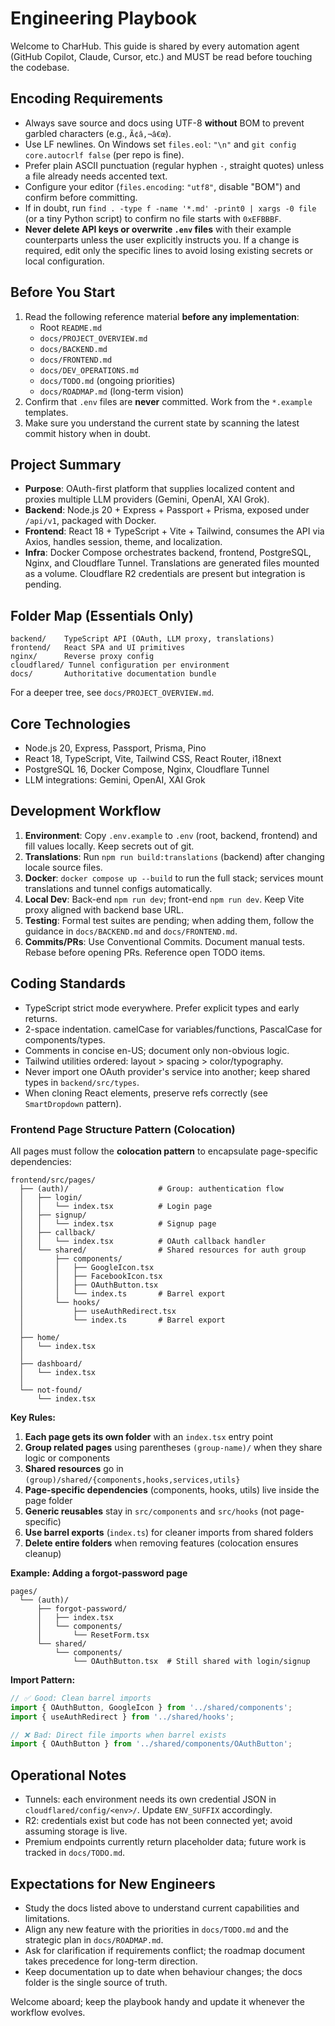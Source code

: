 # Engineering Playbook

Welcome to CharHub. This guide is shared by every automation agent (GitHub Copilot, Claude, Cursor, etc.) and MUST be read before touching the codebase.

## Encoding Requirements

- Always save source and docs using UTF-8 **without** BOM to prevent garbled characters (e.g., `Ã¢â‚¬â€œ`).
- Use LF newlines. On Windows set `files.eol`: `"\n"` and `git config core.autocrlf false` (per repo is fine).
- Prefer plain ASCII punctuation (regular hyphen `-`, straight quotes) unless a file already needs accented text.
- Configure your editor (`files.encoding`: `"utf8"`, disable "BOM") and confirm before committing.
- If in doubt, run `find . -type f -name '*.md' -print0 | xargs -0 file` (or a tiny Python script) to confirm no file starts with `0xEFBBBF`.
- **Never delete API keys or overwrite `.env` files** with their example counterparts unless the user explicitly instructs you. If a change is required, edit only the specific lines to avoid losing existing secrets or local configuration.

## Before You Start

1. Read the following reference material **before any implementation**:
   - Root `README.md`
   - `docs/PROJECT_OVERVIEW.md`
   - `docs/BACKEND.md`
   - `docs/FRONTEND.md`
   - `docs/DEV_OPERATIONS.md`
   - `docs/TODO.md` (ongoing priorities)
   - `docs/ROADMAP.md` (long-term vision)
2. Confirm that `.env` files are **never** committed. Work from the `*.example` templates.
3. Make sure you understand the current state by scanning the latest commit history when in doubt.

## Project Summary

- **Purpose**: OAuth-first platform that supplies localized content and proxies multiple LLM providers (Gemini, OpenAI, XAI Grok).
- **Backend**: Node.js 20 + Express + Passport + Prisma, exposed under `/api/v1`, packaged with Docker.
- **Frontend**: React 18 + TypeScript + Vite + Tailwind, consumes the API via Axios, handles session, theme, and localization.
- **Infra**: Docker Compose orchestrates backend, frontend, PostgreSQL, Nginx, and Cloudflare Tunnel. Translations are generated files mounted as a volume. Cloudflare R2 credentials are present but integration is pending.

## Folder Map (Essentials Only)

```
backend/    TypeScript API (OAuth, LLM proxy, translations)
frontend/   React SPA and UI primitives
nginx/      Reverse proxy config
cloudflared/ Tunnel configuration per environment
docs/       Authoritative documentation bundle
```

For a deeper tree, see `docs/PROJECT_OVERVIEW.md`.

## Core Technologies

- Node.js 20, Express, Passport, Prisma, Pino
- React 18, TypeScript, Vite, Tailwind CSS, React Router, i18next
- PostgreSQL 16, Docker Compose, Nginx, Cloudflare Tunnel
- LLM integrations: Gemini, OpenAI, XAI Grok

## Development Workflow

1. **Environment**: Copy `.env.example` to `.env` (root, backend, frontend) and fill values locally. Keep secrets out of git.
2. **Translations**: Run `npm run build:translations` (backend) after changing locale source files.
3. **Docker**: `docker compose up --build` to run the full stack; services mount translations and tunnel configs automatically.
4. **Local Dev**: Back-end `npm run dev`; front-end `npm run dev`. Keep Vite proxy aligned with backend base URL.
5. **Testing**: Formal test suites are pending; when adding them, follow the guidance in `docs/BACKEND.md` and `docs/FRONTEND.md`.
6. **Commits/PRs**: Use Conventional Commits. Document manual tests. Rebase before opening PRs. Reference open TODO items.

## Coding Standards

- TypeScript strict mode everywhere. Prefer explicit types and early returns.
- 2-space indentation. camelCase for variables/functions, PascalCase for components/types.
- Comments in concise en-US; document only non-obvious logic.
- Tailwind utilities ordered: layout > spacing > color/typography.
- Never import one OAuth provider's service into another; keep shared types in `backend/src/types`.
- When cloning React elements, preserve refs correctly (see `SmartDropdown` pattern).

### Frontend Page Structure Pattern (Colocation)

All pages must follow the **colocation pattern** to encapsulate page-specific dependencies:

```
frontend/src/pages/
  ├── (auth)/                    # Group: authentication flow
  │   ├── login/
  │   │   └── index.tsx          # Login page
  │   ├── signup/
  │   │   └── index.tsx          # Signup page
  │   ├── callback/
  │   │   └── index.tsx          # OAuth callback handler
  │   └── shared/                # Shared resources for auth group
  │       ├── components/
  │       │   ├── GoogleIcon.tsx
  │       │   ├── FacebookIcon.tsx
  │       │   ├── OAuthButton.tsx
  │       │   └── index.ts       # Barrel export
  │       └── hooks/
  │           ├── useAuthRedirect.tsx
  │           └── index.ts       # Barrel export
  │
  ├── home/
  │   └── index.tsx
  │
  ├── dashboard/
  │   └── index.tsx
  │
  └── not-found/
      └── index.tsx
```

**Key Rules:**
1. **Each page gets its own folder** with an `index.tsx` entry point
2. **Group related pages** using parentheses `(group-name)/` when they share logic or components
3. **Shared resources** go in `(group)/shared/{components,hooks,services,utils}`
4. **Page-specific dependencies** (components, hooks, utils) live inside the page folder
5. **Generic reusables** stay in `src/components` and `src/hooks` (not page-specific)
6. **Use barrel exports** (`index.ts`) for cleaner imports from shared folders
7. **Delete entire folders** when removing features (colocation ensures cleanup)

**Example: Adding a forgot-password page**
```
pages/
  └── (auth)/
      ├── forgot-password/
      │   ├── index.tsx
      │   └── components/
      │       └── ResetForm.tsx
      └── shared/
          └── components/
              └── OAuthButton.tsx  # Still shared with login/signup
```

**Import Pattern:**
```typescript
// ✅ Good: Clean barrel imports
import { OAuthButton, GoogleIcon } from '../shared/components';
import { useAuthRedirect } from '../shared/hooks';

// ❌ Bad: Direct file imports when barrel exists
import { OAuthButton } from '../shared/components/OAuthButton';
```

## Operational Notes

- Tunnels: each environment needs its own credential JSON in `cloudflared/config/<env>/`. Update `ENV_SUFFIX` accordingly.
- R2: credentials exist but code has not been connected yet; avoid assuming storage is live.
- Premium endpoints currently return placeholder data; future work is tracked in `docs/TODO.md`.

## Expectations for New Engineers

- Study the docs listed above to understand current capabilities and limitations.
- Align any new feature with the priorities in `docs/TODO.md` and the strategic plan in `docs/ROADMAP.md`.
- Ask for clarification if requirements conflict; the roadmap document takes precedence for long-term direction.
- Keep documentation up to date when behaviour changes; the docs folder is the single source of truth.

Welcome aboard; keep the playbook handy and update it whenever the workflow evolves.